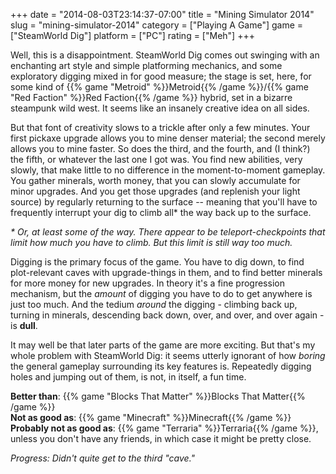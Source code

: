 +++
date = "2014-08-03T23:14:37-07:00"
title = "Mining Simulator 2014"
slug = "mining-simulator-2014"
category = ["Playing A Game"]
game = ["SteamWorld Dig"]
platform = ["PC"]
rating = ["Meh"]
+++

Well, this is a disappointment.  SteamWorld Dig comes out swinging with an enchanting art style and simple platforming mechanics, and some exploratory digging mixed in for good measure; the stage is set, here, for some kind of {{% game "Metroid" %}}Metroid{{% /game %}}/{{% game "Red Faction" %}}Red Faction{{% /game %}} hybrid, set in a bizarre steampunk wild west.  It seems like an insanely creative idea on all sides.

But that font of creativity slows to a trickle after only a few minutes.  Your first pickaxe upgrade allows you to mine denser material; the second merely allows you to mine faster.  So does the third, and the fourth, and (I think?) the fifth, or whatever the last one I got was.  You find new abilities, very slowly, that make little to no difference in the moment-to-moment gameplay.  You gather minerals, worth money, that you can slowly accumulate for minor upgrades.  And you get those upgrades (and replenish your light source) by regularly returning to the surface -- meaning that you'll have to frequently interrupt your dig to climb all* the way back up to the surface.

<i>* Or, at least some of the way.  There appear to be teleport-checkpoints that limit how much you have to climb.  But this limit is still way too much.</i>

Digging is the primary focus of the game.  You have to dig down, to find plot-relevant caves with upgrade-things in them, and to find better minerals for more money for new upgrades.  In theory it's a fine progression mechanism, but the <i>amount</i> of digging you have to do to get anywhere is just too much.  And the tedium <i>around</i> the digging - climbing back up, turning in minerals, descending back down, over, and over, and over again - is <b>dull</b>.

It may well be that later parts of the game are more exciting.  But that's my whole problem with SteamWorld Dig: it seems utterly ignorant of how <i>boring</i> the general gameplay surrounding its key features is.  Repeatedly digging holes and jumping out of them, is not, in itself, a fun time.

<b>Better than</b>: {{% game "Blocks That Matter" %}}Blocks That Matter{{% /game %}}  
<b>Not as good as</b>: {{% game "Minecraft" %}}Minecraft{{% /game %}}  
<b>Probably not as good as</b>: {{% game "Terraria" %}}Terraria{{% /game %}}, unless you don't have any friends, in which case it might be pretty close.

<i>Progress: Didn't quite get to the third "cave."</i>